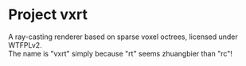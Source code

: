 # Project vxrt

A ray-casting renderer based on sparse voxel octrees, licensed under WTFPLv2.  
The name is "vxrt" simply because "rt" seems zhuangbier than "rc"!  
